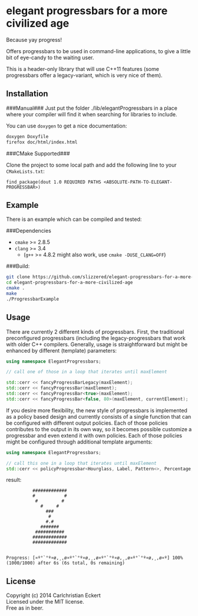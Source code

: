 elegant progressbars for a more civilized age
=============================================
Because yay progress!

Offers progressbars to be used in command-line applications, to give a little
bit of eye-candy to the waiting user.

This is a header-only library that will use C++11 features (some progressbars
offer a legacy-variant, which is very nice of them).

Installation
------------

###Manual###
Just put the folder ./lib/elegantProgressbars in a place where your compiler
will find it when searching for libraries to include.

You can use ```doxygen``` to get a nice documentation:  
```bash
doxygen Doxyfile
firefox doc/html/index.html
```

###CMake Supported###

Clone the project to some local path and add the following line to your `CMakeLists.txt`:

    find_package(dout 1.0 REQUIRED PATHS <ABSOLUTE-PATH-TO-ELEGANT-PROGRESSBAR>)


Example
-------
There is an example which can be compiled and tested:

###Dependencies
 - ```cmake``` >= 2.8.5
 - ```clang``` >= 3.4
   - (```g++``` >= 4.8.2 might also work, use ```cmake -DUSE_CLANG=OFF```)

###Build:
```bash
git clone https://github.com/slizzered/elegant-progressbars-for-a-more-civilized-age.git
cd elegant-progressbars-for-a-more-civilized-age
cmake .
make
./ProgressbarExample
```

Usage
-----
There are currently 2 different kinds of progressbars.  First, the traditional
preconfigured progressbars (including the legacy-progressbars that work with
older C++ compilers.  Generally, usage is straightforward but might be enhanced
by different (template) parameters:
```c++
using namespace ElegantProgressbars;

// call one of those in a loop that iterates until maxElement

std::cerr << fancyProgressBarLegacy(maxElement);
std::cerr << fancyProgressBar(maxElement);
std::cerr << fancyProgressBar<true>(maxElement);
std::cerr << fancyProgressBar<false, 80>(maxElement, currentElement);
```

If you desire more flexibility, the new style of progressbars is implemented as
a policy based design and currently consists of a single function that can be
configured with different output policies. Each of those policies contributes
to the output in its own way, so it becomes possible customize a progressbar
and even extend it with own policies. Each of those policies might be
configured through additional template arguments:
```c++
using namespace ElegantProgressbars;

// call this one in a loop that iterates until maxElement
std::cerr << policyProgressbar<Hourglass, Label, Pattern<>, Percentage, Time<> >(maxElement);
```
result:
```
          #############      
          #           #      
           #         #       
             #     #         
               ###           
                #            
               #.#           
             #######         
           ###########       
          #############      
          #############      
                             
                             
Progress: [¤º°`°º¤ø,¸,ø¤º°`°º¤ø,¸,ø¤º°`°º¤ø,¸,ø¤º°`°º¤ø,¸,ø¤º] 100% (1000/1000) after 6s (6s total, 0s remaining)
```

License
-------
Copyright (c) 2014 Carlchristian Eckert  
Licensed under the MIT license.  
Free as in beer.
